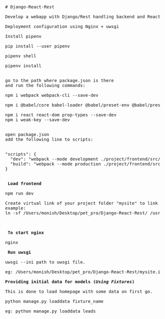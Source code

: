 <pre>
# Django-React-Rest

Develop a webapp with Django/Rest handling backend and React handling frontend.

Deployment configuration using Nginx + uwsgi

Install pipenv

pip install --user pipenv

pipenv shell

pipenv install


go to the path where package.json is there
and run the following commands:

npm i webpack webpack-cli --save-dev

npm i @babel/core babel-loader @babel/preset-env @babel/preset-react babel-plugin-transform-class-properties --save-dev

npm i react react-dom prop-types --save-dev
npm i weak-key --save-dev


open package.json
add the following line to scripts:


"scripts": {
  "dev": "webpack --mode development ./project/frontend/src/index.js --output ./project/frontend/static/frontend/main.js",
  "build": "webpack --mode production ./project/frontend/src/index.js --output ./project/frontend/static/frontend/main.js"
}


<strong> Load frontend </strong>

npm run dev

Create virtual link of your project folder "mysite" to link to /usr/
example:
ln -sf /Users/monish/Desktop/pet_pro/Django-React-Rest/ /usr/local/var/www/mysite



<strong> To start nginx </strong>

nginx

<strong> Run uwsgi </strong>

uwsgi --ini path to uwsgi file.

eg: /Users/monish/Desktop/pet_pro/Django-React-Rest/mysite.ini

<strong>Providing initial data for models (<i>Using Fixtures</i>)</strong>

This is done to load homepage with some data on first go.

python manage.py loaddata fixture_name

eg: python manage.py loaddata leads
</pre>
